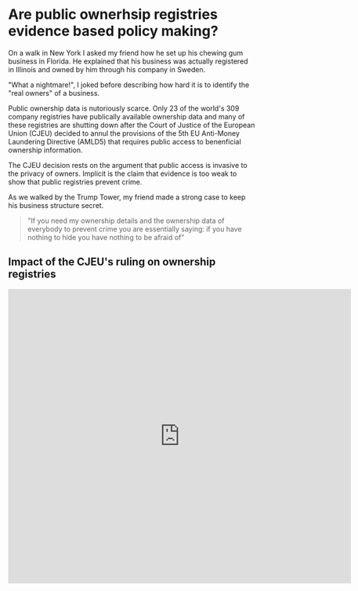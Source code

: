 # Are public ownerhsip registries evidence based policy making? 


On a walk in New York I asked my friend how he set up his chewing gum business in Florida. He explained that his business was actually registered in Illinois and owned by him through his company in Sweden.  

"What a nightmare!", I joked before describing how hard it is to identify the "real owners" of a business.
 
Public ownership data is nutoriously scarce. Only 23 of the world's 309 company registries have publically available ownership data and many of these registries are shutting down after the Court of Justice of the European Union (CJEU) decided to annul the provisions of the 5th EU Anti-Money Laundering Directive (AMLD5) that requires public access to benenficial ownership information.
 
The CJEU decision rests on the argument that public access is invasive to the privacy of owners. Implicit is the claim that evidence is too weak to show that public registries prevent crime. 

As we walked by the Trump Tower, my friend made a strong case to keep his business structure secret. 

> "If you need my ownership details and the ownership data of everybody to prevent crime you are essentially saying: if you have nothing to hide you have nothing to be afraid of" 
 
## Impact of the CJEU's ruling on ownership registries

 <iframe src="https://e.infogram.com/_/tHd7YTUogfgl5qIYJlZU?parent_url=https%3A%2F%2Fwww.transparency.org%2Fen%2Fblog%2Feu-court-ruling-on-beneficial-ownership-registers-legitimate-access&src=embed#async_embed"
" width="700" height="600" frameborder="0" style="border:0;" allowfullscreen="" aria-hidden="false" tabindex="0"></iframe>





